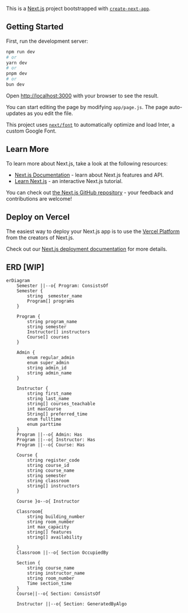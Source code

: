 This is a [Next.js](https://nextjs.org/) project bootstrapped with [`create-next-app`](https://github.com/vercel/next.js/tree/canary/packages/create-next-app).

## Getting Started

First, run the development server:

```bash
npm run dev
# or
yarn dev
# or
pnpm dev
# or
bun dev
```

Open [http://localhost:3000](http://localhost:3000) with your browser to see the result.

You can start editing the page by modifying `app/page.js`. The page auto-updates as you edit the file.

This project uses [`next/font`](https://nextjs.org/docs/basic-features/font-optimization) to automatically optimize and load Inter, a custom Google Font.

## Learn More

To learn more about Next.js, take a look at the following resources:

- [Next.js Documentation](https://nextjs.org/docs) - learn about Next.js features and API.
- [Learn Next.js](https://nextjs.org/learn) - an interactive Next.js tutorial.

You can check out [the Next.js GitHub repository](https://github.com/vercel/next.js/) - your feedback and contributions are welcome!

## Deploy on Vercel

The easiest way to deploy your Next.js app is to use the [Vercel Platform](https://vercel.com/new?utm_medium=default-template&filter=next.js&utm_source=create-next-app&utm_campaign=create-next-app-readme) from the creators of Next.js.

Check out our [Next.js deployment documentation](https://nextjs.org/docs/deployment) for more details.


## ERD [WIP]
```mermaid
erDiagram
    Semester ||--o{ Program: ConsistsOf 
    Semester {
        string  semester_name
        Program[] programs
    }

    Program {
        string program_name
        string semester
        Instructor[] instructors
        Course[] courses
    }

    Admin {
        enum regular_admin
        enum super_admin
        string admin_id
        string admin_name
    }

    Instructor {
        string first_name
        string last_name
        string[] courses_teachable
        int maxCourse
        String[] preferred_time
        enum fulltime
        enum parttime
    }
    Program ||--o{ Admin: Has
    Program ||--o{ Instructor: Has
    Program ||--o{ Course: Has

    Course {
        string register_code
        string course_id
        string course_name
        string semester
        string classroom
        string[] instructors
    }

    Course }o--o{ Instructor

    Classroom{
        string building_number
        string room_number
        int max_capacity
        string[] features
        string[] availability

    } 
    Classroom ||--o{ Section OccupiedBy

    Section {
        string course_name
        string instructor_name
        string room_number
        Time section_time
    }
    Course||--o{ Section: ConsistsOf 

    Instructor ||--o{ Section: GeneratedByAlgo

```
